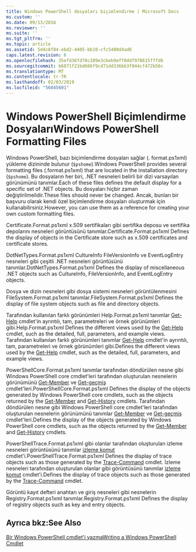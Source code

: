 ```yaml
---
title: Windows PowerShell dosyaları biçimlendirme | Microsoft Docs
ms.custom: ''
ms.date: 09/13/2016
ms.reviewer: ''
ms.suite: ''
ms.tgt_pltfrm: ''
ms.topic: article
ms.assetid: 5d4c8f84-ebd2-4405-bb10-cfc5400d4ad6
caps.latest.revision: 6
ms.openlocfilehash: 35efd36fd70c209e3cbeb9eff0ddf978615fffd6
ms.sourcegitcommit: b6871f21bd666f9cd71dd336bb3f844cf472b56c
ms.translationtype: MT
ms.contentlocale: tr-TR
ms.lasthandoff: 02/03/2019
ms.locfileid: "56845601"
---
```

# <a name="windows-powershell-formatting-files"></a><span data-ttu-id="291b3-102">Windows PowerShell Biçimlendirme Dosyaları</span><span class="sxs-lookup"><span data-stu-id="291b3-102">Windows PowerShell Formatting Files</span></span>

<span data-ttu-id="291b3-103">Windows PowerShell, bazı biçimlendirme dosyaları sağlar (. format.ps1xml) yükleme dizininde bulunur (`$pshome`).</span><span class="sxs-lookup"><span data-stu-id="291b3-103">Windows PowerShell provides several formatting files (.format.ps1xml) that are located in the installation directory (`$pshome`).</span></span> <span data-ttu-id="291b3-104">Bu dosyaların her biri, .NET nesneleri belirli bir dizi varsayılan görünümünü tanımlar.</span><span class="sxs-lookup"><span data-stu-id="291b3-104">Each of these files defines the default display for a specific set of .NET objects.</span></span> <span data-ttu-id="291b3-105">Bu dosyaları hiçbir zaman değiştirilmelidir.</span><span class="sxs-lookup"><span data-stu-id="291b3-105">These files should never be changed.</span></span> <span data-ttu-id="291b3-106">Ancak, bunları bir başvuru olarak kendi özel biçimlendirme dosyaları oluşturmak için kullanabilirsiniz.</span><span class="sxs-lookup"><span data-stu-id="291b3-106">However, you can use them as a reference for creating your own custom formatting files.</span></span>

<span data-ttu-id="291b3-107">Certificate.Format.ps1xml x.509 sertifikaları gibi sertifika deposu ve sertifika depolarını nesneleri görüntüsünü tanımlar.</span><span class="sxs-lookup"><span data-stu-id="291b3-107">Certificate.Format.ps1xml Defines the display of objects in the Certificate store such as x.509 certificates and certificate stores.</span></span>

<span data-ttu-id="291b3-108">DotNetTypes.Format.ps1xml CultureInfo FileVersionInfo ve EventLogEntry nesneleri gibi çeşitli .NET nesneleri görüntüsünü tanımlar.</span><span class="sxs-lookup"><span data-stu-id="291b3-108">DotNetTypes.Format.ps1xml Defines the display of miscellaneous .NET objects such as CultureInfo, FileVersionInfo, and EventLogEntry objects.</span></span>

<span data-ttu-id="291b3-109">Dosya ve dizin nesneleri gibi dosya sistemi nesneleri görüntülenmesini FileSystem.Format.ps1xml tanımlar.</span><span class="sxs-lookup"><span data-stu-id="291b3-109">FileSystem.Format.ps1xml Defines the display of file system objects such as file and directory objects.</span></span>

<span data-ttu-id="291b3-110">Tarafından kullanılan farklı görünümleri Help.Format.ps1xml tanımlar [Get-Help](/powershell/module/Microsoft.PowerShell.Core/Get-Help) cmdlet'in ayrıntılı, tam, parametreleri ve örnek görünümleri gibi.</span><span class="sxs-lookup"><span data-stu-id="291b3-110">Help.Format.ps1xml Defines the different views used by the [Get-Help](/powershell/module/Microsoft.PowerShell.Core/Get-Help) cmdlet, such as the detailed, full, parameters, and example views.</span></span>
<span data-ttu-id="291b3-111">Tarafından kullanılan farklı görünümleri tanımlar [Get-Help](/powershell/module/Microsoft.PowerShell.Core/Get-Help) cmdlet'in ayrıntılı, tam, parametreleri ve örnek görünümleri gibi.</span><span class="sxs-lookup"><span data-stu-id="291b3-111">Defines the different views used by the [Get-Help](/powershell/module/Microsoft.PowerShell.Core/Get-Help) cmdlet, such as the detailed, full, parameters, and example views.</span></span>

<span data-ttu-id="291b3-112">PowerShellCore.Format.ps1xml tanımlar tarafından döndürülen nesne gibi Windows PowerShell core cmdlet'leri tarafından oluşturulan nesnelerin görünümünü [Get-Member](/powershell/module/Microsoft.PowerShell.Utility/Get-Member) ve [Get-geçmiş](/powershell/module/Microsoft.PowerShell.Core/Get-History) cmdlet'leri.</span><span class="sxs-lookup"><span data-stu-id="291b3-112">PowerShellCore.Format.ps1xml Defines the display of the objects generated by Windows PowerShell core cmdlets, such as the objects returned by the [Get-Member](/powershell/module/Microsoft.PowerShell.Utility/Get-Member) and [Get-History](/powershell/module/Microsoft.PowerShell.Core/Get-History) cmdlets.</span></span>
<span data-ttu-id="291b3-113">Tarafından döndürülen nesne gibi Windows PowerShell core cmdlet'leri tarafından oluşturulan nesnelerin görünümünü tanımlar [Get-Member](/powershell/module/Microsoft.PowerShell.Utility/Get-Member) ve [Get-geçmiş](/powershell/module/Microsoft.PowerShell.Core/Get-History) cmdlet'leri.</span><span class="sxs-lookup"><span data-stu-id="291b3-113">Defines the display of the objects generated by Windows PowerShell core cmdlets, such as the objects returned by the [Get-Member](/powershell/module/Microsoft.PowerShell.Utility/Get-Member) and [Get-History](/powershell/module/Microsoft.PowerShell.Core/Get-History) cmdlets.</span></span>

<span data-ttu-id="291b3-114">PowerShellTrace.Format.ps1xml gibi olanlar tarafından oluşturulan izleme nesneleri görüntüsünü tanımlar [izleme komut](/powershell/module/Microsoft.PowerShell.Utility/Trace-Command) cmdlet'i.</span><span class="sxs-lookup"><span data-stu-id="291b3-114">PowerShellTrace.Format.ps1xml Defines the display of trace objects such as those generated by the [Trace-Command](/powershell/module/Microsoft.PowerShell.Utility/Trace-Command) cmdlet.</span></span>
<span data-ttu-id="291b3-115">İzleme nesneleri tarafından oluşturulan olanlar gibi görüntüsünü tanımlar [izleme komut](/powershell/module/Microsoft.PowerShell.Utility/Trace-Command) cmdlet'i.</span><span class="sxs-lookup"><span data-stu-id="291b3-115">Defines the display of trace objects such as those generated by the [Trace-Command](/powershell/module/Microsoft.PowerShell.Utility/Trace-Command) cmdlet.</span></span>

<span data-ttu-id="291b3-116">Görüntü kayıt defteri anahtarı ve giriş nesneleri gibi nesnelerin Registry.Format.ps1xml tanımlar.</span><span class="sxs-lookup"><span data-stu-id="291b3-116">Registry.Format.ps1xml Defines the display of registry objects such as key and entry objects.</span></span>

## <a name="see-also"></a><span data-ttu-id="291b3-117">Ayrıca bkz:</span><span class="sxs-lookup"><span data-stu-id="291b3-117">See Also</span></span>

[<span data-ttu-id="291b3-118">Bir Windows PowerShell cmdlet'i yazma</span><span class="sxs-lookup"><span data-stu-id="291b3-118">Writing a Windows PowerShell Cmdlet</span></span>](../cmdlet/writing-a-windows-powershell-cmdlet.md)
